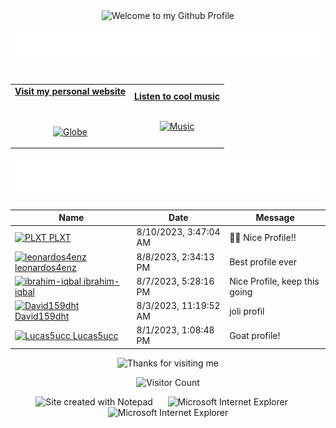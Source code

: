 <!-- "Hero" Header -->
<div align="center">
  <img src="https://github.com/BrunnerLivio/brunnerlivio/blob/master/images/welcome.png?raw=true" style="max-width: 100%;" alt="Welcome to my Github Profile" />
  <br />
  <br />
  <img height="50" alt="My Name is Livio and I like Node.js" src="images/personal_note.svg" />
  <br />
  <br />

</div>

<!-- Social -->
<table width="100%" align="center">
<tr>
<td align="center">
<a href="https://brunnerliv.io">
<strong>Visit my personal website </strong>
<br />
<br />
<br />

<p>

<img alt="Globe" height="80" src="images/globe.gif">
</a>
</p>

</td>


<td align="center">
<a href="https://www.youtube.com/watch?v=3YxaaGgTQYM&ab_channel=EvanescenceVEVO">
<strong>Listen to cool music</strong>
<br />
<br />


<p>
<img height="100" alt="Music" src="images/music.gif"> 
</a>
</p>

</td>
</tr>
</table>

<div align="center">
<a href="https://github.com/BrunnerLivio/brunnerlivio/issues/62#issuecomment-new"><img src="images/guestbook.svg"></a> 
</div>

<!-- Guestbook -->
| Name | Date | Message |
|---|---|---|
| <a href="https://github.com/PLXT"><img width="24" src="https://avatars.githubusercontent.com/u/26758820?s=24&u=f8af72c193b48b88dedc88d26abb8f844e70ba0b&v=4" alt="PLXT" /> PLXT</a> |8/10/2023, 3:47:04 AM|🐂🍺 Nice Profile!!|
| <a href="https://github.com/leonardos4enz"><img width="24" src="https://avatars.githubusercontent.com/u/60331119?s=24&u=ce943b49dcb3369c9d94916cb0dacfdfbb851c64&v=4" alt="leonardos4enz" /> leonardos4enz</a> |8/8/2023, 2:34:13 PM|Best profile ever|
| <a href="https://github.com/ibrahim-iqbal"><img width="24" src="https://avatars.githubusercontent.com/u/41406463?s=24&u=2efbd344ebea11f191b2d13c2a97615b8c58e7e6&v=4" alt="ibrahim-iqbal" /> ibrahim-iqbal</a> |8/7/2023, 5:28:16 PM|Nice Profile, keep this going|
| <a href="https://github.com/David159dht"><img width="24" src="https://avatars.githubusercontent.com/u/141326989?s=24&v=4" alt="David159dht" /> David159dht</a> |8/3/2023, 11:19:52 AM|joli profil|
| <a href="https://github.com/Lucas5ucc"><img width="24" src="https://avatars.githubusercontent.com/u/139708739?s=24&u=1dfa810b5f9b879858ebdcf22dee7dae3eb09271&v=4" alt="Lucas5ucc" /> Lucas5ucc</a> |8/1/2023, 1:08:48 PM|Goat profile!|
<!-- /Guestbook -->

<!-- Footer -->

<div align="center">

<img height="120" alt="Thanks for visiting me" width="100%" src="https://raw.githubusercontent.com/BrunnerLivio/brunnerlivio/master/images/marquee.svg" />
<br />

![Visitor Count](https://profile-counter.glitch.me/brunnerlivio/count.svg)


<img src="https://raw.githubusercontent.com/BrunnerLivio/brunnerlivio/master/images/notepad.gif" alt="Site created with Notepad" height="30" />
<!-- "margin-right: whatever;" -->
<span>&nbsp;&nbsp;&nbsp;&nbsp;</span>  
<img src="https://raw.githubusercontent.com/BrunnerLivio/brunnerlivio/master/images/ie_logo.gif" alt="Microsoft Internet Explorer" />
<span>&nbsp;&nbsp;&nbsp;&nbsp;</span>  
<img src="https://raw.githubusercontent.com/BrunnerLivio/brunnerlivio/master/images/noframes.gif" alt="Microsoft Internet Explorer" />

</div>
